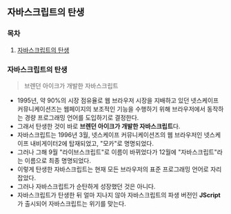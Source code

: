 ## 자바스크립트의 탄생

### 목차

1. [자바스크립트의 탄생](#자바스크립트의-탄생-1)


### 자바스크립트의 탄생

> 브렌던 아이크가 개발한 자바스크립트

- 1995년, 약 90%의 시장 점유율로 웹 브라우저 시장을 지배하고 있던 넷스케이프 커뮤니케이션즈는 웹페이지의 보조적인 기능을 수행하기 위해 브라우저에서 동작하는 경량 프로그래밍 언어를 도입하기로 결정한다.
- 그래서 탄생한 것이 바로 **브렌던 아이크가 개발한 자바스크립트**다.
- 자바스크립트는 1996년 3월, 넷스케이프 커뮤니케이션즈의 웹 브라우저인 넷스케이프 내비게이터2에 탑재되었고, "모카"로 명명되었다.
- 그러나 그해 9월 "라이브스크립트"로 이름이 바뀌었다가 12월에 "자바스크립트"라는 이름으로 최종 명명되었다.
- 이렇게 탄생한 자바스크립트는 현재 모든 브라우저의 표준 프로그래밍 언어로 자리 잡았다.
- 그러나 자바스크립트가 순탄하게 성장했던 것은 아니다.
- 자바스크립트가 탄생한 뒤 얼마 지나지 않아 자바스크립트의 파생 버전인 **JScript** 가 출시되어 자바스크립트는 위기를 맞는다. 

